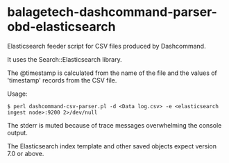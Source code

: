 # balagetech-dashcommand-parser-obd-elasticsearch
Elasticsearch feeder script for CSV files produced by Dashcommand.

It uses the Search::Elasticsearch library.

The @timestamp is calculated from the name of the file and the values of 'timestamp' records from the CSV file.

Usage:
```
$ perl dashcommand-csv-parser.pl -d <Data log.csv> -e <elasticsearch ingest node>:9200 2>/dev/null
```

The stderr is muted because of trace messages overwhelming the console output.

The Elasticsearch index template and other saved objects expect version 7.0 or above.
